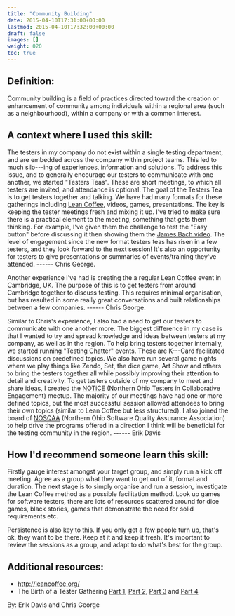 ```yaml
---
title: "Community Building"
date: 2015-04-10T17:31:00+00:00
lastmod: 2015-04-10T17:32:00+00:00
draft: false
images: []
weight: 020
toc: true
---
```


## Definition:

Community building is a field of practices directed toward the creation or enhancement of community among individuals within a regional area (such as a neighbourhood), within a company or with a common interest.

## A context where I used this skill:

The testers in my company do not exist within a single testing department, and are embedded across the company within project teams.
This led to much silo---ing of experiences, information and solutions.
To address this issue, and to generally encourage our testers to communicate with one another, we started "Testers Teas".
These are short meetings, to which all testers are invited, and attendance is optional.
The goal of the Testers Tea is to get testers together and talking.
We have had many formats for these gatherings including [Lean Coffee](http://leancoffee.org/), videos, games, presentations.
The key is keeping the tester meetings fresh and mixing it up.
I've tried to make sure there is a practical element to the meeting, something that gets them thinking.
For example, I've given them the challenge to test the "Easy button" before discussing it then showing them the [James Bach video](https://www.youtube.com/watch?v=Vy0I2SB5OLo).
The level of engagement since the new format testers teas has risen in a few testers, and they look forward to the next session! It's also an opportunity for testers to give presentations or summaries of events/training they've attended.
------ Chris George.

Another experience I've had is creating the a regular Lean Coffee event in Cambridge, UK.
The purpose of this is to get testers from around Cambridge together to discuss testing.
This requires minimal organisation, but has resulted in some really great conversations and built relationships between a few companies.
------ Chris George.

Similar to Chris's experience, I also had a need to get our testers to communicate with one another more.
The biggest difference in my case is that I wanted to try and spread knowledge and ideas between testers at my company, as well as in the region.
To help bring testers together internally, we started running "Testing Chatter" events.
These are K---Card facilitated discussions on predefined topics.
We also have run several game nights where we play things like Zendo, Set, the dice game, Art Show and others to bring the testers together all while possibly improving their attention to detail and creativity.
To get testers outside of my company to meet and share ideas, I created the [NOTiCE](http://www.meetup.com/notice/) (Northern Ohio Testers in Collaborative Engagement) meetup.
The majority of our meetings have had one or more defined topics, but the most successful session allowed attendees to bring their own topics (similar to Lean Coffee but less structured).
I also joined the board of [NOSQAA](http://nosqaa.org/) (Northern Ohio Software Quality Assurance Association) to help drive the programs offered in a direction I think will be beneficial for the testing community in the region.
------ Erik Davis

## How I'd recommend someone learn this skill:

Firstly gauge interest amongst your target group, and simply run a kick off meeting.
Agree as a group what they want to get out of it, format and duration.
The next stage is to simply organise and run a session, investigate the Lean Coffee method as a possible facilitation method.
Look up games for software testers, there are lots of resources scattered around for dice games, black stories, games that demonstrate the need for solid requirements etc.

Persistence is also key to this.
If you only get a few people turn up, that's ok, they want to be there.
Keep at it and keep it fresh.
It's important to review the sessions as a group, and adapt to do what's best for the group.

## Additional resources:

* <http://leancoffee.org/>
* The Birth of a Tester Gathering [Part 1](http://testingthoughts.com/erikdavis/?p=61), [Part 2](http://testingthoughts.com/erikdavis/?p=80), [Part 3](http://testingthoughts.com/erikdavis/?p=96) and [Part 4](http://testingthoughts.com/erikdavis/?p=113)


By: Erik Davis and Chris George


